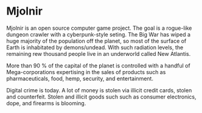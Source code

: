 # Mjolnir

Mjolnir is an open source computer game project. The goal is a rogue-like
dungeon crawler with a cyberpunk-style seting. The Big War has wiped a huge
majority of the population off the planet, so most of the surface of Earth
is inhabitated by demons/undead. With such radiation levels, the remaining
rew thousand people live in an underworld called New Atlantis.

More than 90 % of the capital of the planet is controlled with a handful of
Mega-corporations expertising in the sales of products such as pharmaceuticals,
food, hemp, security, and entertainment.

Digital crime is today. A lot of money is stolen via illicit credit cards,
stolen and counterfeit. Stolen and illicit goods such such as consumer
electronics, dope, and firearms is blooming.
